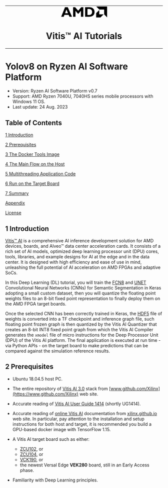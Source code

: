 <table class="sphinxhide" width="100%">
 <tr width="100%">
    <td align="center"><img src="https://raw.githubusercontent.com/Xilinx/Image-Collateral/main/xilinx-logo.png" width="30%"/><h1>Vitis™ AI Tutorials</h1>
    </td>
 </tr>
</table>

#  Yolov8 on Ryzen AI Software Platform


- Version:      Ryzen AI Software Platform v0.7 
- Support:      AMD Ryzen 7040U, 7040HS series mobile processors with Windows 11 OS.
- Last update:  24 Aug. 2023


## Table of Contents

[1 Introduction](#1-introduction)

[2 Prerequisites](#2-prerequisites)

[3 The Docker Tools Image](#3-the-docker-tools-image)

[4 The Main Flow on the Host](#4-the-main-flow-on-the-host)

[5 Multithreading Application Code](#5-multithreading-application-code)

[6 Run on the Target Board](#6-run-on-the-target-board)

[7 Summary](#7-summary)

[Appendix](#appendix)

[License](#license)



## 1 Introduction

[Vitis™ AI](https://www.xilinx.com/products/design-tools/vitis/vitis-ai.html) is a comprehensive AI inference development solution for AMD devices, boards, and Alveo™ data center acceleration cards. It consists of a rich set of AI models, optimized deep learning processor unit (DPU) cores, tools, libraries, and example designs for AI at the edge and in the data center. It is designed with high efficiency and ease of use in mind, unleashing the full potential of AI acceleration on AMD FPGAs and adaptive SoCs.

In this Deep Learning (DL) tutorial, you will train the [FCN8](http://deeplearning.net/tutorial/fcn_2D_segm.html) and [UNET](https://towardsdatascience.com/understanding-semantic-segmentation-with-unet-6be4f42d4b47) Convolutional Neural Networks (CNNs) for Semantic Segmentation in Keras adopting a small custom dataset, then you will quantize the floating point weights files to an 8-bit fixed point  representation to finally deploy them on the AMD FPGA target boards.

Once the selected CNN has been correctly trained in Keras, the [HDF5](https://www.hdfgroup.org/solutions/hdf5/) file of weights is converted into a TF checkpoint and inference graph file, such floating point frozen graph is then quantized by the Vitis AI Quantizer that creates an 8-bit INT8 fixed point graph from which the Vitis AI Compiler generates the ``xmodel`` file of micro instructions for the Deep Processor Unit (DPU) of the Vitis AI platform. The final application is executed at run time - via Python APIs - on the target board to make predictions that can be compared against the simulation reference results.

## 2 Prerequisites

- Ubuntu 18.04.5 host PC.

- The entire repository of [Vitis AI 3.0](https://github.com/Xilinx/Vitis-AI) stack from [www.github.com/Xilinx](https://www.github.com/Xilinx) web site.

-  Accurate reading of [Vitis AI User Guide 1414](https://docs.xilinx.com/r/en-US/ug1414-vitis-ai/Vitis-AI-Overview) (shortly UG1414).

- Accurate reading of [online Vitis AI](https://xilinx.github.io/Vitis-AI) documentation from [xilinx.github.io](https://xilinx.github.io) web site. In particular, pay attention to the installation and setup instructions for both host and target, it is recommended you build a GPU-based docker image with TensorFlow 1.15.

- A Vitis AI target board such as either:
    - [ZCU102](https://www.xilinx.com/products/boards-and-kits/ek-u1-zcu102-g.html), or
    - [ZCU104](https://www.xilinx.com/products/boards-and-kits/ek-u1-zcu104-g.html), or
    - [VCK190](https://www.xilinx.com/products/boards-and-kits/vck190.html), or
    - the newest Versal Edge **VEK280** board, still in an Early Access phase.

- Familiarity with Deep Learning principles.
